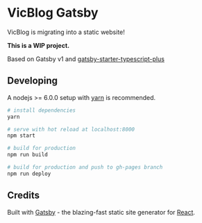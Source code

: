 # VicBlog Gatsby

VicBlog is migrating into a static website!

**This is a WIP project.**

Based on Gatsby v1 and [gatsby-starter-typescript-plus](https://github.com/resir014/gatsby-starter-typescript-plus)

## Developing

A nodejs >= 6.0.0 setup with [yarn](https://yarnpkg.com/) is recommended.

``` bash
# install dependencies
yarn

# serve with hot reload at localhost:8000
npm start

# build for production
npm run build

# build for production and push to gh-pages branch
npm run deploy
```

## Credits

Built with [Gatsby](https://www.gatsbyjs.org/) - the blazing-fast static site generator for [React](https://facebook.github.io/react/).
